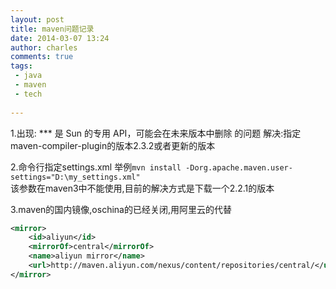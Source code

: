 ```yaml
---
layout: post
title: maven问题记录
date: 2014-03-07 13:24
author: charles
comments: true
tags:
 - java
 - maven
 - tech
 
---
```


1.出现:  *** 是 Sun 的专用 API，可能会在未来版本中删除 的问题
解决:指定maven-compiler-plugin的版本2.3.2或者更新的版本

2.命令行指定settings.xml
举例`mvn install -Dorg.apache.maven.user-settings="D:\my_settings.xml"`  
该参数在maven3中不能使用,目前的解决方式是下载一个2.2.1的版本

3.maven的国内镜像,oschina的已经关闭,用阿里云的代替

```xml
<mirror>
	<id>aliyun</id>
	<mirrorOf>central</mirrorOf>
	<name>aliyun mirror</name>
	<url>http://maven.aliyun.com/nexus/content/repositories/central/</url>
</mirror>
```


